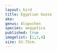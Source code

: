 ```yaml
---
layout: bird
title: Egyptian Goose
aka: 
genus: Alopochen
species: aegyptica
published: true
imagelist: [1,3,4]
size: 63-73cm.
---
```


